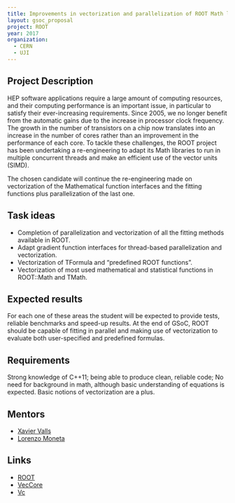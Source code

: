 ```yaml
---
title: Improvements in vectorization and parallelization of ROOT Math libraries
layout: gsoc_proposal
project: ROOT
year: 2017
organization:
  - CERN
  - UJI
---
```


## Project Description

HEP software applications require a large amount of computing resources, and
their computing performance is an important issue, in particular to satisfy
their ever-increasing requirements. Since 2005, we no longer benefit from the
automatic gains due to the increase in processor clock frequency. The growth in
the number of transistors on a chip now translates into an increase in the
number of cores rather than an improvement in the performance of each core. To
tackle these challenges, the ROOT project has been undertaking a re-engineering
to adapt its Math libraries to run in multiple concurrent threads and make an
efficient use of the vector units (SIMD).

The chosen candidate will continue the re-engineering made on vectorization of
the Mathematical function interfaces and the fitting functions plus
parallelization of the last one.

## Task ideas

- Completion of parallelization and vectorization of all the fitting methods
  available in ROOT.
- Adapt gradient function interfaces for thread-based parallelization and
  vectorization.
- Vectorization of TFormula and “predefined ROOT functions”.
- Vectorization of most used mathematical and statistical functions in
  ROOT::Math and TMath.

## Expected results

For each one of these areas the student will be expected to provide tests,
reliable benchmarks and speed-up results. At the end of GSoC, ROOT should be
capable of fitting in parallel and making use of vectorization to evaluate both
user-specified and predefined formulas.

## Requirements

Strong knowledge of C++11; being able to produce clean, reliable code; No need
for background in math, although basic understanding of equations is expected.
Basic notions of vectorization are a plus.

## Mentors

- [Xavier Valls](mailto:xavier.valls.pla@cern.ch)
- [Lorenzo Moneta](mailto:Lorenzo.Moneta@cern.ch)

## Links

- [ROOT](https://root.cern/)
- [VecCore](https://github.com/amadio/vecgeom)
- [Vc](https://github.com/VcDevel/Vc)
